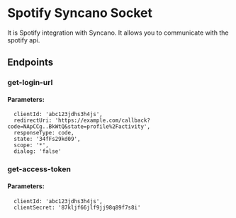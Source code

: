 # Spotify Syncano Socket

It is Spotify integration with Syncano. It allows you to communicate with the spotify api.

## Endpoints

### get-login-url

#### Parameters:

      clientId: 'abc123jdhs3h4js',
      redirectUri: 'https://example.com/callback?code=NApCCg..BkWtQ&state=profile%2Factivity',
      responseType: code,
      state: '34fFs29kd09',
      scope: '*',
      dialog: 'false'


### get-access-token

#### Parameters:

      clientId: 'abc123jdhs3h4js',
      clientSecret: '87kljf66jlf9jj98q89f7s8i'

